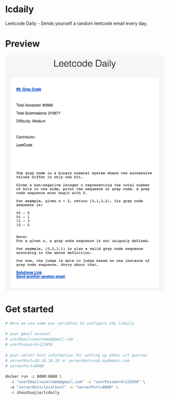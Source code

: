 # lcdaily
Leetcode Daily - Sends yourself a random leetcode email every day.

# Preview
![Demo](images/demo.png?raw=true "lcdaily demo")

# Get started
```bash
# Here we use some env variables to configure the lcdaily

# your gmail account
# userEmail=username@gmail.com
# userPassword=123456

# your server host information for setting up adhoc url queries
# serverHost=10.10.10.10 or serverHost=sub.mydomain.com
# serverPort=8080

docker run -p 8080:8080 \
  -e "userEmail=username@gmail.com" -e "userPassword=123456" \ 
  -e "serverHost=localhost" -e "serverPort=8080" \
  -d zhouzhuojie/lcdaily
```
